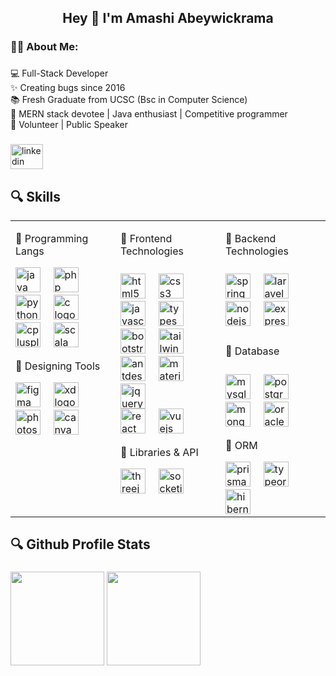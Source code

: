 
<h2 align="center">Hey 👋  I'm Amashi Abeywickrama</h2>

###

<h3 align="left">🧑‍🎓 About Me:</h3>

###
<p align="left">💻 Full-Stack Developer <br> ✨ Creating bugs since 2016<br> 📚 Fresh Graduate from UCSC (Bsc in Computer Science)<br>🎯  MERN stack devotee | Java enthusiast | Competitive programmer <br>🎲 Volunteer | Public Speaker</p>

###

<div align="left">
  <a href="https://www.linkedin.com/in/mashi-abeywickrama/" target="_blank">
    <img src="https://raw.githubusercontent.com/maurodesouza/profile-readme-generator/master/src/assets/icons/social/linkedin/default.svg" width="52" height="40" alt="linkedin logo"  />
  </a>
</div>

###

<h2 align="left">🔍 Skills</h2>
<table><tr><td valign="top" width="33%">

<p align="left">🌟 Programming Langs</p>

<div align="left">
  <img src="https://cdn.jsdelivr.net/gh/devicons/devicon/icons/java/java-original.svg" height="40" alt="java logo"  />
  <img width="12" />
  <img src="https://cdn.jsdelivr.net/gh/devicons/devicon/icons/php/php-original.svg" height="40" alt="php logo"  />
  <img width="12" />
  <img src="https://cdn.jsdelivr.net/gh/devicons/devicon/icons/python/python-original.svg" height="40" alt="python logo"  />
  <img width="12" />
  <img src="https://cdn.jsdelivr.net/gh/devicons/devicon/icons/c/c-original.svg" height="40" alt="c logo"  />
  <img width="12" />
  <img src="https://cdn.jsdelivr.net/gh/devicons/devicon/icons/cplusplus/cplusplus-original.svg" height="40" alt="cplusplus logo"  />
  <img width="12" />
  <img src="https://cdn.jsdelivr.net/gh/devicons/devicon/icons/scala/scala-original.svg" height="40" alt="scala logo"  />
</div>

<p align="left">🌟 Designing Tools</p>

<div align="left">
  <img src="https://cdn.jsdelivr.net/gh/devicons/devicon/icons/figma/figma-original.svg" height="40" alt="figma logo"  />
  <img width="12" />
  <img src="https://cdn.jsdelivr.net/gh/devicons/devicon/icons/xd/xd-plain.svg" height="40" alt="xd logo"  />
  <img width="12" />
  <img src="https://cdn.jsdelivr.net/gh/devicons/devicon/icons/photoshop/photoshop-plain.svg" height="40" alt="photoshop logo"  />
  <img width="12" />
  <img src="https://cdn.jsdelivr.net/gh/devicons/devicon/icons/canva/canva-original.svg" height="40" alt="canva logo"  />
</div>

</td><td valign="top" width="33%">


<p align="left">🌟 Frontend Technologies</p>

###

<div align="left">
  <img src="https://cdn.jsdelivr.net/gh/devicons/devicon/icons/html5/html5-original.svg" height="40" alt="html5 logo"  />
  <img width="12" />
  <img src="https://cdn.jsdelivr.net/gh/devicons/devicon/icons/css3/css3-original.svg" height="40" alt="css3 logo"  />
  <img width="12" />
  <img src="https://cdn.jsdelivr.net/gh/devicons/devicon/icons/javascript/javascript-plain.svg" height="40" alt="javascript logo"  />
  <img width="12" />
  <img src="https://cdn.jsdelivr.net/gh/devicons/devicon/icons/typescript/typescript-plain.svg" height="40" alt="typescript logo"  />
</div>
<div align="left">
  <img src="https://cdn.jsdelivr.net/gh/devicons/devicon/icons/bootstrap/bootstrap-original.svg" height="40" alt="bootstrap logo"  />
  <img width="12" />
  <img src="https://www.vectorlogo.zone/logos/tailwindcss/tailwindcss-icon.svg"  height="40" alt="tailwindcss logo"  />
  <img width="12" />
  <img src="https://cdn.jsdelivr.net/gh/devicons/devicon/icons/antdesign/antdesign-original.svg" height="40" alt="antdesign logo"  />
  <img width="12" />
  <img src="https://cdn.jsdelivr.net/gh/devicons/devicon/icons/materialui/materialui-original.svg" height="40" alt="materialui logo"  />
  <img width="12" />
  <img src="https://cdn.jsdelivr.net/gh/devicons/devicon/icons/jquery/jquery-original.svg" height="40" alt="jquery logo"  />
</div>
<div align="left">
  <img src="https://cdn.jsdelivr.net/gh/devicons/devicon/icons/react/react-original.svg" height="40" alt="react logo"  />
  <img width= "12"/>
  <img src="https://cdn.jsdelivr.net/gh/devicons/devicon/icons/vuejs/vuejs-original.svg" height="40" alt="vuejs logo"  />
</div>

<p align="left">🌟 Libraries & API</p>

<div align="left">
  <img src="https://cdn.jsdelivr.net/gh/devicons/devicon/icons/threejs/threejs-original.svg" height="40" alt="threejs logo"  />
  <img width="12" />
  <img src="https://cdn.jsdelivr.net/gh/devicons/devicon/icons/socketio/socketio-original.svg" height="40" alt="socketio logo"  />
</div>

</td><td valign="top" width="33%">

<p align="left">🌟 Backend Technologies</p>

###

<div align="left">
  <img src="https://cdn.jsdelivr.net/gh/devicons/devicon/icons/spring/spring-original.svg" height="40" alt="spring logo"  />
  <img width="12" />
  <img src="https://upload.wikimedia.org/wikipedia/commons/thumb/9/9a/Laravel.svg/1200px-Laravel.svg.png" height="40" alt="laravel logo"  />
  <img width="12"/>
  <img src="https://cdn.jsdelivr.net/gh/devicons/devicon/icons/nodejs/nodejs-original.svg" height="40" alt="nodejs logo"  />
  <img width="12" />
  <img src="https://cdn.jsdelivr.net/gh/devicons/devicon/icons/express/express-original.svg" height="40" alt="express logo"  />
</div>

###

<p align="left">🌟 Database</p>

###

<div align="left">
  <img src="https://cdn.jsdelivr.net/gh/devicons/devicon/icons/mysql/mysql-original.svg" height="40" alt="mysql logo"  />
  <img width="12" />
  <img src="https://cdn.jsdelivr.net/gh/devicons/devicon/icons/postgresql/postgresql-original.svg" height="40" alt="postgresql logo"  />
  <img width="12" />
  <img src="https://cdn.jsdelivr.net/gh/devicons/devicon/icons/mongodb/mongodb-original.svg" height="40" alt="mongodb logo" />
  <img width="12" />
  <img src="https://cdn.jsdelivr.net/gh/devicons/devicon/icons/oracle/oracle-original.svg" height="40" alt="oracle logo"  />
</div>

<p align="left"> 🌟 ORM</p>
<div align="left">
   <img src="https://cdn.jsdelivr.net/gh/devicons/devicon/icons/prisma/prisma-original.svg" height="40" alt="prisma logo" />
  <img width="12" />
  <img src="https://i.pinimg.com/474x/e5/19/40/e51940653939ffdd2132045f3369ad17.jpg" height="40" alt="typeorm logo" />
  <img width="12" />
  <img src="https://cdn.jsdelivr.net/gh/devicons/devicon/icons/hibernate/hibernate-plain.svg" height="40" alt="hibernate logo" />
</div>
</td></tr></table>


<h2 align="left">🔍 Github Profile Stats</h2>

###

<p align= "justify">
  <img height= "150" src="https://github-readme-stats.vercel.app/api?username=Mashi-Abeywickrama&theme=react&show_icons=true&include_all_commits=true" />
  <img height= "150"  src="https://github-readme-stats.vercel.app/api/top-langs/?username=Mashi-Abeywickrama&theme=react&layout=compact" />
</p>

###
